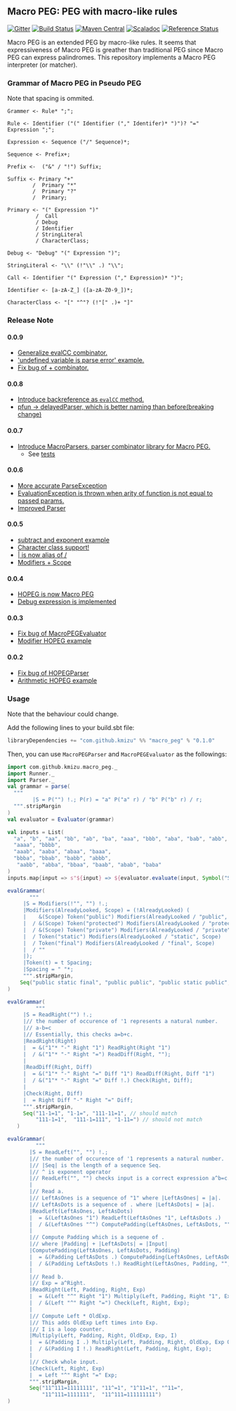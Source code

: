 ## Macro PEG: PEG with macro-like rules
 
[![Gitter](https://badges.gitter.im/kmizu/macro_peg.svg)](https://gitter.im/kmizu/macro_peg?utm_source=badge&utm_medium=badge&utm_campaign=pr-badge)
[![Build Status](https://github.com/macro-peg/macro_peg/actions/workflows/ci.yml/badge.svg)](https://github.com/macro-peg/macro_peg/actions)
[![Maven Central](https://maven-badges.herokuapp.com/maven-central/com.github.kmizu/macro_peg_2.11/badge.svg)](https://maven-badges.herokuapp.com/maven-central/com.github.kmizu/macro_peg_2.11)
[![Scaladoc](http://javadoc-badge.appspot.com/com.github.kmizu/macro_peg_2.11.svg?label=scaladoc)](http://javadoc-badge.appspot.com/com.github.kmizu/macro_peg_2.11/index.html#com.github.kmizu.macro_peg.package)
[![Reference Status](https://www.versioneye.com/java/com.github.kmizu:macro_peg_2.11/reference_badge.svg?style=flat)](https://www.versioneye.com/java/com.github.kmizu:macro_peg_2.11/references)

Macro PEG is an extended PEG by macro-like rules.  It seems that expressiveness of Macro PEG
is greather than traditional PEG since Macro PEG can express palindromes.  This repository implements a Macro PEG
interpreter (or matcher).

### Grammar of Macro PEG in Pseudo PEG

Note that spacing is ommited.

    Grammer <- Rule* ";";
    
    Rule <- Identifier ("(" Identifier ("," Identifer)* ")")? "=" Expression ";";
    
    Expression <- Sequence ("/" Sequence)*;
    
    Sequence <- Prefix+;
    
    Prefix <-  ("&" / "!") Suffix;
    
    Suffix <- Primary "+"
            /  Primary "*"
            /  Primary "?"
            /  Primary;
    
    Primary <- "(" Expression ")"
             /  Call
             / Debug
             / Identifier
             / StringLiteral
             / CharacterClass;
             
    Debug <- "Debug" "(" Expression ")";
    
    StringLiteral <- "\\" (!"\\" .) "\\";
    
    Call <- Identifier "(" Expression ("," Expression)* ")";
    
    Identifier <- [a-zA-Z_] ([a-zA-Z0-9_])*;
    
    CharacterClass <- "[" "^"? (!"[" .)+ "]"
    
### Release Note

#### 0.0.9

* [Generalize evalCC combinator.](https://github.com/kmizu/macro_peg/commit/fd4525f86d30b3dd6573f33deebdc5f00a08c9a3)
* ['undefined variable is parse error' example.](https://github.com/kmizu/macro_peg/commit/bbfc7b1bd9c4fdabac9a45050cbe1416ff09db7e)
* [Fix bug of + combinator.](https://github.com/kmizu/macro_peg/commit/187e4489d062286a66c6dc39c73bd559543d746c)

#### 0.0.8
* [Introduce backreference as `evalCC` method.](https://github.com/kmizu/macro_peg/commit/91154c8da2148f38434bb91b292b202429d21de1)
* [pfun -> delayedParser, which is better naming than before(breaking change)](https://github.com/kmizu/macro_peg/commit/e5195caaa0248e8a05233326081de0296ce3dc26)

#### 0.0.7
* [Introduce MacroParsers, parser combinator library for Macro PEG.](https://github.com/kmizu/macro_peg/commit/3866502bf699ff6aac2426fc21a9fa6e97c00d09)
  * See [tests](https://github.com/kmizu/macro_peg/blob/3866502bf699ff6aac2426fc21a9fa6e97c00d09/src/test/scala/com/github/kmizu/macro_peg/MacroParsersSpec.scala)

#### 0.0.6
* [More accurate ParseException](https://github.com/kmizu/macro_peg/commit/40f9c1198127307f6f8e7f151c2fa216b0d6dca0)
* [EvaluationException is thrown when arity of function is not equal to passed params.](https://github.com/kmizu/macro_peg/commit/cceaf815debc5995d88b8019479bf156e0047016)
* [Improved Parser](https://github.com/kmizu/macro_peg/commit/4038366c73086c7ef50384e39db6e004f88b34cd)

#### 0.0.5
* [subtract and exponent example](https://github.com/kmizu/macro_peg/commit/c6fcd9c77174400c5629cc3ee5f243ff174f5ea2)
* [Character class support!](https://github.com/kmizu/macro_peg/commit/753dbca88a64bbba1dd57e4f9ca29e763f25c570)
* [| is now alias of /](https://github.com/kmizu/macro_peg/commit/11bc7037d5699f9fb4a168aa9801f3f6251f8c8a)
* [Modifiers + Scope](https://github.com/kmizu/macro_peg/commit/2d523000782ea0b9b3deca3d54cc7fb3cded7657)

#### 0.0.4
* [HOPEG is now Macro PEG](https://github.com/kmizu/macro_peg/commit/8bd5129ccb6268d09b72ef7460e16b873f0fc3f3)
* [Debug expression is implemented](https://github.com/kmizu/macro_peg/commit/d013760105974a8446da023147f0cade10679c8a)

#### 0.0.3
* [Fix bug of MacroPEGEvaluator](https://github.com/kmizu/macro_peg/commit/86b7c43ef52b9a6d2e81fcb541aca93e89b276ae)
* [Modifier HOPEG example](https://github.com/kmizu/macro_peg/commit/00221379bec06ddf3392e50803f6bf5d1316b579)

#### 0.0.2

* [Fix bug of HOPEGParser](https://github.com/kmizu/macro_peg/commit/a7a72bcffd22401b9fec7a71ff2a5992e6fe7448)
* [Arithmetic HOPEG example](https://github.com/kmizu/macro_peg/commit/1aadc5585490a13e6eb7cdbf60547eea1b424052)

### Usage

Note that the behaviour could change.

Add the following lines to your build.sbt file:

```scala
libraryDependencies += "com.github.kmizu" %% "macro_peg" % "0.1.0"
```

Then, you can use `MacroPEGParser` and `MacroPEGEvaluator` as the followings:

```scala
import com.github.kmizu.macro_peg._
import Runner._
import Parser._
val grammar = parse(
  """
        |S = P("") !.; P(r) = "a" P("a" r) / "b" P("b" r) / r;
  """.stripMargin
)
val evaluator = Evaluator(grammar)

val inputs = List(
  "a", "b", "aa", "bb", "ab", "ba", "aaa", "bbb", "aba", "bab", "abb", "baa", "aab", "bba",
  "aaaa", "bbbb", 
  "aaab", "aaba", "abaa", "baaa",
  "bbba", "bbab", "babb", "abbb",
   "aabb", "abba", "bbaa", "baab", "abab", "baba"
)
inputs.map{input => s"${input} => ${evaluator.evaluate(input, Symbol("S"))}"}.mkString("\n")

evalGrammar(
       """
     |S = Modifiers(!"", "") !.;
     |Modifiers(AlreadyLooked, Scope) = (!AlreadyLooked) (
     |    &(Scope) Token("public") Modifiers(AlreadyLooked / "public", "public")
     |  / &(Scope) Token("protected") Modifiers(AlreadyLooked / "protected", "protected")
     |  / &(Scope) Token("private") Modifiers(AlreadyLooked / "private", "private")
     |  / Token("static") Modifiers(AlreadyLooked / "static", Scope)
     |  / Token("final") Modifiers(AlreadyLooked / "final", Scope)
     |  / ""
     |);
     |Token(t) = t Spacing;
     |Spacing = " "*;
     """.stripMargin, 
    Seq("public static final", "public public", "public static public", "final static public", "final final", "public private", "protected public", "public static")
)

evalGrammar(
         """
     |S = ReadRight("") !.;
     |// the number of occurence of '1 represents a natural number.
     |// a-b=c
     |// Essentially, this checks a=b+c.
     |ReadRight(Right)
     |  = &("1"* "-" Right "1") ReadRight(Right "1")
     |  / &("1"* "-" Right "=") ReadDiff(Right, "");
     |
     |ReadDiff(Right, Diff)
     |  = &("1"* "-" Right "=" Diff "1") ReadDiff(Right, Diff "1")
     |  / &("1"* "-" Right "=" Diff !.) Check(Right, Diff);
     |
     |Check(Right, Diff)
     |  = Right Diff "-" Right "=" Diff;
     """.stripMargin,
     Seq("11-1=1", "1-1=", "111-11=1", // should match
         "111-1=1",  "111-1=111", "1-11=") // should not match
   )

evalGrammar(
         """
       |S = ReadLeft("", "") !.;
       |// the number of occurence of '1 represents a natural number.
       |// |Seq| is the length of a sequence Seq.
       |// ^ is exponent operator
       |// ReadLeft("", "") checks input is a correct expression a^b=c.
       |
       |// Read a.
       |// LeftAsOnes is a sequence of "1" where |LeftAsOnes| = |a|.
       |// LeftAsDots is a sequence of . where |LeftAsDots| = |a|.
       |ReadLeft(LeftAsOnes, LeftAsDots)
       |  = &(LeftAsOnes "1") ReadLeft(LeftAsOnes "1", LeftAsDots .)
       |  / &(LeftAsOnes "^") ComputePadding(LeftAsOnes, LeftAsDots, "");
       |
       |// Compute Padding which is a sequene of .
       |// where |Padding| + |LeftAsDots| = |Input|
       |ComputePadding(LeftAsOnes, LeftAsDots, Padding)
       |  = &(Padding LeftAsDots .) ComputePadding(LeftAsOnes, LeftAsDots, Padding .)
       |  / &(Padding LeftAsDots !.) ReadRight(LeftAsOnes, Padding, "", "1");
       |
       |// Read b.
       |// Exp = a^Right.
       |ReadRight(Left, Padding, Right, Exp)
       |  = &(Left "^" Right "1") Multiply(Left, Padding, Right "1", Exp, "", "")
       |  / &(Left "^" Right "=") Check(Left, Right, Exp);
       |
       |// Compute Left * OldExp.
       |// This adds OldExp Left times into Exp.
       |// I is a loop counter.
       |Multiply(Left, Padding, Right, OldExp, Exp, I)
       |  = &(Padding I .) Multiply(Left, Padding, Right, OldExp, Exp OldExp, I .)
       |  / &(Padding I !.) ReadRight(Left, Padding, Right, Exp);
       |
       |// Check whole input.
       |Check(Left, Right, Exp)
       |  = Left "^" Right "=" Exp;
       """.stripMargin,
       Seq("11^111=11111111", "11^=1", "1^11=1", "^11=", 
           "11^111=1111111",  "11^111=111111111")
)
```
      
